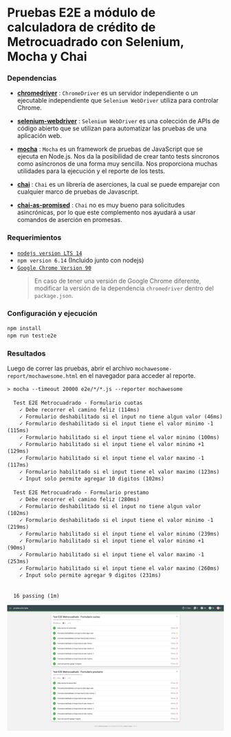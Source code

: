 # Pruebas E2E a módulo de calculadora de crédito de Metrocuadrado con Selenium, Mocha y Chai

### Dependencias

- [**chromedriver**](https://chromedriver.chromium.org/) : `ChromeDriver` es un servidor independiente o un ejecutable independiente que `Selenium WebDriver` utiliza para controlar Chrome.

- [**selenium-webdriver**](https://www.selenium.dev/documentation/en/webdriver/) : `Selenium WebDriver` es una colección de APIs de código abierto que se utilizan para automatizar las pruebas de una aplicación web.

- [**mocha**](https://mochajs.org/) : `Mocha` es un framework de pruebas de JavaScript que se ejecuta en Node.js. Nos da la posibilidad de crear tanto tests síncronos como asíncronos de una forma muy sencilla. Nos proporciona muchas utilidades para la ejecución y el reporte de los tests.

- [**chai**](https://www.chaijs.com/) : `Chai` es un librería de aserciones, la cual se puede emparejar con cualquier marco de pruebas de Javascript.

- [**chai-as-promised**](https://www.npmjs.com/package/chai-as-promised) : `Chai` no es muy bueno para solicitudes asincrónicas, por lo que este complemento nos ayudará a usar comandos de aserción en promesas.

### Requerimientos

- [`nodejs version LTS 14`](https://nodejs.org/en/download/)
- `npm version 6.14` (Incluido junto con nodejs)
- [`Google Chrome Version 90`](https://www.google.com/chrome/)
  > En caso de tener una versión de Google Chrome diferente, modificar la versión de la dependencia `chromedriver` dentro del `package.json`.

### Configuración y ejecución

```sh
npm install
npm run test:e2e
```

### Resultados

Luego de correr las pruebas, abrir el archivo `mochawesome-report/mochawesome.html` en el navegador para acceder al reporte.

```
> mocha --timeout 20000 e2e/*/*.js --reporter mochawesome

  Test E2E Metrocuadrado - Formulario cuotas
    ✓ Debe recorrer el camino feliz (114ms)
    ✓ Formulario deshabilitado si el input no tiene algun valor (46ms)
    ✓ Formulario deshabilitado si el input tiene el valor minimo -1 (115ms)
    ✓ Formulario habilitado si el input tiene el valor minimo (100ms)
    ✓ Formulario habilitado si el input tiene el valor minimo +1 (129ms)
    ✓ Formulario habilitado si el input tiene el valor maximo -1 (117ms)
    ✓ Formulario habilitado si el input tiene el valor maximo (123ms)
    ✓ Input solo permite agregar 10 digitos (102ms)

  Test E2E Metrocuadrado - Formulario prestamo
    ✓ Debe recorrer el camino feliz (280ms)
    ✓ Formulario deshabilitado si el input no tiene algun valor (102ms)
    ✓ Formulario deshabilitado si el input tiene el valor minimo -1 (219ms)
    ✓ Formulario habilitado si el input tiene el valor minimo (239ms)
    ✓ Formulario habilitado si el input tiene el valor minimo +1 (90ms)
    ✓ Formulario habilitado si el input tiene el valor maximo -1 (253ms)
    ✓ Formulario habilitado si el input tiene el valor maximo (260ms)
    ✓ Input solo permite agregar 9 digitos (231ms)


  16 passing (1m)
```

![Reporte](mochawesome-report/results.png)

